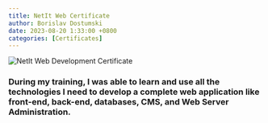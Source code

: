 ```yaml
---
title: NetIt Web Certificate
author: Borislav Dostumski
date: 2023-08-20 1:33:00 +0800
categories: [Certificates]
---
```

![NetIt Web Development Certificate](/images/net-it-web-dev-cert.jpeg)
<br/>
### During my training, I was able to learn and use all the technologies I need to develop a complete web application like front-end, back-end, databases, CMS, and Web Server Administration.

